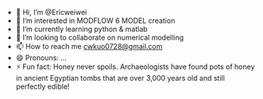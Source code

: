 - 👋 Hi, I’m @Ericweiwei
- 👀 I’m interested in MODFLOW 6 MODEL creation
- 🌱 I’m currently learning python & matlab
- 💞️ I’m looking to collaborate on numerical modelling
- 📫 How to reach me cwkuo0728@gmail.com
- 😄 Pronouns: ...
- ⚡ Fun fact: Honey never spoils. Archaeologists have found pots of honey in ancient Egyptian tombs that are over 3,000 years old and still perfectly edible! 

<!---
Ericweiwei/Ericweiwei is a ✨ special ✨ repository because its `README.md` (this file) appears on your GitHub profile.
You can click the Preview link to take a look at your changes.
--->
